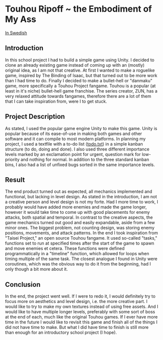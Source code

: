 # Touhou Ripoff ~ the Embodiment of My Ass

[In Swedish](./README.sv.md)

## Introduction

In this school project I had to build a simple game using Unity. I decided to
clone an already existing game instead of coming up with an (mostly) original
idea, as I am not that creative. At first I wanted to make a roguelike game,
inspired by The Binding of Isaac, but that turned out to be more work than I
had time to do. Finally I decided to make a bullet-hell or "danmaku" game, more
specifically a Touhou Project fangame. Touhou is a popular (at least in it's
niche) bullet-hell game franchise. The series creator, ZUN, has a very relaxed
attitude towards fangames, therefore there are a lot of them that I can take
inspiration from, were I to get stuck.

## Project Description

As stated, I used the popular game engine Unity to make this game. Unity is
popular because of its ease-of-use in making both games and other software and
it can compile to most modern platforms. In planning my project, I used a
textfile with a to-do list ([todo.txt](todo.txt)) in a simple kanban structure
(to do, doing and done). I also used three different importance levels marked
by an exclamation point for urgent, question mark for low-priority and nothing
for normal. In addition to the three standard kanban bins, I also had a list of
unfixed bugs sorted in the same importance levels.

## Result

The end product turned out as expected, all mechanics implemented and
functional, but lacking in level design. As stated in the introduction, I am
not a creative person and level design is not my forte. Had I more time to
work, I probably would have added more enemies and made the game longer,
however it would take time to come up with good placements for enemy attacks,
both spatial and temporal. In contrast to the creative aspects, the game
mechanics turned out good and easily expandable, aside from a few minor ones.
The biggest problem, not counting design, was storing enemy positions,
movements, and attack patterns. In the end I took inspiration from "Taisei
Project," an open source Touhou fangame. It used so-called "tasks," functions
set to run at specified times after the start of the game to spawn and move
enemies et cetera. These functions were defined programmatically in a
"timeline" function, which allowed for loops when timing multiple of the same
task. The closest analogue I found in Unity were coroutines, which was the
obvious way to do it from the beginning, had I only though a bit more about it.

## Conclusion

In the end, the project went well. If I were to redo it, I would definitely try
to focus more on aesthetics and level design, i.e. the more creative part. I
would like to try to make my own textures instead of using free assets. And I
would like to have multiple longer levels, preferably with some sort of boss at
the end of each, much like the original Touhou games. If I ever have more time
in the future I would like to revisit this game and finish all of the things I
did not have time to make. But what I did have time to finish is still more
than enough for an introductory school project (I hope).
